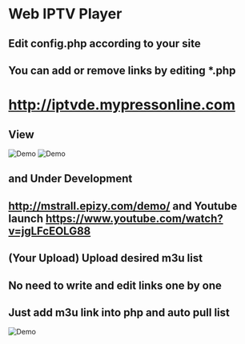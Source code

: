 # Web IPTV Player
## Edit config.php according to your site
## You can add or remove links by editing *.php

# http://iptvde.mypressonline.com

## View
![Demo](https://raw.githubusercontent.com/telase/Web-IPTV-Player/master/view1.jpg)
![Demo](https://raw.githubusercontent.com/telase/Web-IPTV-Player/master/view.jpg)


## and Under Development
http://mstrall.epizy.com/demo/
and Youtube launch
https://www.youtube.com/watch?v=jgLFcEOLG88
--------------------------------------

(Your Upload) Upload desired m3u list
--------------------------------------
No need to write and edit links one by one
------------------------------------------
Just add m3u link into php and auto pull list
---------------------------------------------

![Demo](https://raw.githubusercontent.com/telase/Web-IPTV-Player/master/gelisirme.jpg)


